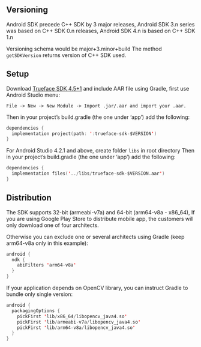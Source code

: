 ## Versioning

Android SDK precede C++ SDK by 3 major releases, Android SDK 3.n series was based on C++ SDK 0.n releases, Android SDK 4.n is based on C++ SDK 1.n

Versioning schema would be major+3.minor+build The method `getSDKVersion` returns version of C++ SDK used.

## Setup

Download [Trueface SDK 4.5+1](https://github.com/netdur/trueface-libraries-docs/releases/tag/v4.5%2B1) and include AAR file using Gradle, first use Android Studio menu:

```
File -> New -> New Module -> Import .jar/.aar and import your .aar.
```

Then in your project’s build.gradle (the one under ‘app’) add the following:

```kotlin
dependencies {
  implementation project(path: ':trueface-sdk-$VERSION')
}
```

For Android Studio 4.2.1 and above, create folder `libs` in root directory Then in your project’s build.gradle (the one under ‘app’) add the following:

```kotlin
dependencies {
  implementation files('../libs/trueface-sdk-$VERSION.aar')
}
```

## Distribution

The SDK supports 32-bit (armeabi-v7a) and 64-bit (arm64-v8a - x86_64), If you are using Google Play Store to distribute mobile app, the customers will only download one of four architects.

Otherwise you can exclude one or several architects using Gradle (keep arm64-v8a only in this example):

```kotlin
android {
  ndk {
    abiFilters 'arm64-v8a'
  }
}
```

If your application depends on OpenCV library, you can instruct Gradle to bundle only single version:

```kotlin
android {
  packagingOptions {
    pickFirst 'lib/x86_64/libopencv_java4.so'
    pickFirst 'lib/armeabi-v7a/libopencv_java4.so'
    pickFirst 'lib/arm64-v8a/libopencv_java4.so'
  }
}
```
